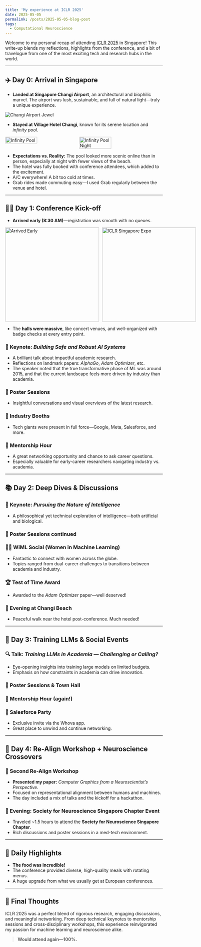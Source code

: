 ```yaml
---
title: 'My experience at ICLR 2025'
date: 2025-05-05
permalink: /posts/2025-05-05-blog-post
tags:
  - Computational Neuroscience
---
```


Welcome to my personal recap of attending [ICLR 2025](https://iclr.cc/) in Singapore! This write-up blends my reflections, highlights from the conference, and a bit of travelogue from one of the most exciting tech and research hubs in the world.

---

## ✈️ Day 0: Arrival in Singapore

- **Landed at Singapore Changi Airport**, an architectural and biophilic marvel. The airport was lush, sustainable, and full of natural light—truly a unique experience.

![Changi Airport Jewel](https://upload.wikimedia.org/wikipedia/commons/thumb/e/e9/JewelSingaporeVortex1.jpg/1200px-JewelSingaporeVortex1.jpg)

- **Stayed at Village Hotel Changi**, known for its serene location and *infinity pool*.

<div style="display: flex; gap: 10px;">
  <img src="https://dynamic-media-cdn.tripadvisor.com/media/photo-o/28/fb/67/43/infinity-pool-level-8.jpg?w=700&h=-1&s=1" alt="Infinity Pool" width="45%" />
  <img src="https://drive.google.com/uc?export=download&id=1XCLwgkt5XxlbUd39WReDn3ZDjEVywsjK" alt="Infinity Pool Night" width="45%" />
</div>

- **Expectations vs. Reality:** The pool looked more scenic online than in person, especially at night with fewer views of the beach.
- The hotel was fully booked with conference attendees, which added to the excitement.
- A/C everywhere! A bit too cold at times.
- Grab rides made commuting easy—I used Grab regularly between the venue and hotel.

---

## 🧑‍🏫 Day 1: Conference Kick-off

- **Arrived early (8:30 AM)**—registration was smooth with no queues.

<div style="display: flex; gap: 10px;">
  <img src="https://drive.google.com/uc?export=view&id=11tY4QT4oN2TD491EBAgXKeec-HMTQksS" alt="Arrived Early" width="300" />
  <img src="https://encrypted-tbn0.gstatic.com/images?q=tbn:ANd9GcQUtSgm2YkT0oBJeGXca_sTo5mWLTWm6L3AEw&s" alt="ICLR Singapore Expo" width="300" />
</div>

- The **halls were massive**, like concert venues, and well-organized with badge checks at every entry point.

### 🧠 Keynote: *Building Safe and Robust AI Systems*

- A brilliant talk about impactful academic research.
- Reflections on landmark papers: *AlphaGo*, *Adam Optimizer*, etc.
- The speaker noted that the true transformative phase of ML was around 2015, and that the current landscape feels more driven by industry than academia.

### 🎨 Poster Sessions

- Insightful conversations and visual overviews of the latest research.

### 🏢 Industry Booths

- Tech giants were present in full force—Google, Meta, Salesforce, and more.

### 🤝 Mentorship Hour

- A great networking opportunity and chance to ask career questions.
- Especially valuable for early-career researchers navigating industry vs. academia.

---

## 📚 Day 2: Deep Dives & Discussions

### 🧠 Keynote: *Pursuing the Nature of Intelligence*

- A philosophical yet technical exploration of intelligence—both artificial and biological.

### 🎨 Poster Sessions continued

### 👩‍🔬 WiML Social (Women in Machine Learning)

- Fantastic to connect with women across the globe.
- Topics ranged from dual-career challenges to transitions between academia and industry.

### 🏆 Test of Time Award

- Awarded to the *Adam Optimizer* paper—well deserved!

### 🌅 Evening at Changi Beach

- Peaceful walk near the hotel post-conference. Much needed!

---

## 🤖 Day 3: Training LLMs & Social Events

### 🔍 Talk: *Training LLMs in Academia — Challenging or Calling?*

- Eye-opening insights into training large models on limited budgets.
- Emphasis on how constraints in academia can drive innovation.

### 🎨 Poster Sessions & Town Hall

### 🤝 Mentorship Hour (again!)

### 🥂 Salesforce Party

- Exclusive invite via the Whova app.
- Great place to unwind and continue networking.

---

## 🧠 Day 4: Re-Align Workshop + Neuroscience Crossovers

### 🔬 Second Re-Align Workshop

- **Presented my paper:** *Computer Graphics from a Neuroscientist’s Perspective*.
- Focused on representational alignment between humans and machines.
- The day included a mix of talks and the kickoff for a hackathon.

### 🧪 Evening: Society for Neuroscience Singapore Chapter Event

- Traveled ~1.5 hours to attend the **Society for Neuroscience Singapore Chapter**.
- Rich discussions and poster sessions in a med-tech environment.

---

## 🍱 Daily Highlights

- **The food was incredible!**
- The conference provided diverse, high-quality meals with rotating menus.
- A huge upgrade from what we usually get at European conferences.

---

## 💬 Final Thoughts

ICLR 2025 was a perfect blend of rigorous research, engaging discussions, and meaningful networking. From deep technical keynotes to mentorship sessions and cross-disciplinary workshops, this experience reinvigorated my passion for machine learning and neuroscience alike.

> **Would attend again—100%.**
